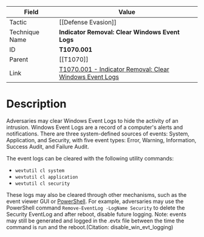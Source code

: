 
|Field|Value|
|---|---|
|Tactic|[[Defense Evasion]]|
|Technique Name|**Indicator Removal: Clear Windows Event Logs**|
|ID|**T1070.001**|
|Parent|[[T1070]]|
|Link|[T1070.001 - Indicator Removal: Clear Windows Event Logs](https://attack.mitre.org/techniques/T1070/001)|

# Description

Adversaries may clear Windows Event Logs to hide the activity of an intrusion. Windows Event Logs are a record of a computer's alerts and notifications. There are three system-defined sources of events: System, Application, and Security, with five event types: Error, Warning, Information, Success Audit, and Failure Audit.

The event logs can be cleared with the following utility commands:

* <code>wevtutil cl system</code>
* <code>wevtutil cl application</code>
* <code>wevtutil cl security</code>

These logs may also be cleared through other mechanisms, such as the event viewer GUI or [PowerShell](https://attack.mitre.org/techniques/T1059/001). For example, adversaries may use the PowerShell command <code>Remove-EventLog -LogName Security</code> to delete the Security EventLog and after reboot, disable future logging. Note: events may still be generated and logged in the .evtx file between the time the command is run and the reboot.(Citation: disable_win_evt_logging)